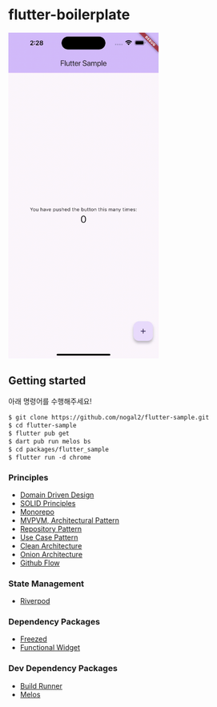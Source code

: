 # flutter-boilerplate

<img src="resources/sample.gif" alt="til" width="300"/>

## Getting started

아래 명령어를 수행해주세요!

```
$ git clone https://github.com/nogal2/flutter-sample.git
$ cd flutter-sample
$ flutter pub get
$ dart pub run melos bs
$ cd packages/flutter_sample
$ flutter run -d chrome
```

### Principles

- [Domain Driven Design](https://en.wikipedia.org/wiki/Domain-driven_design)
- [SOLID Principles](https://en.wikipedia.org/wiki/SOLID)
- [Monorepo](https://en.wikipedia.org/wiki/Monorepo)
- [MVPVM, Architectural Pattern](https://learn.microsoft.com/en-us/archive/msdn-magazine/2011/december/mvpvm-design-pattern-the-model-view-presenter-viewmodel-design-pattern-for-wpf)
- [Repository Pattern](<https://learn.microsoft.com/en-us/previous-versions/msp-n-p/ff649690(v=pandp.10)>)
- [Use Case Pattern](https://developer.android.com/topic/architecture/domain-layer)
- [Clean Architecture](https://blog.cleancoder.com/uncle-bob/2012/08/13/the-clean-architecture.html)
- [Onion Architecture](https://jeffreypalermo.com/2008/07/the-onion-architecture-part-1/)
- [Github Flow](https://docs.github.com/en/get-started/using-github/github-flow)

### State Management

- [Riverpod](https://riverpod.dev/ko/)

### Dependency Packages

- [Freezed](https://pub.dev/packages/freezed)
- [Functional Widget](https://pub.dev/packages/functional_widget)

### Dev Dependency Packages

- [Build Runner](https://pub.dev/packages/build_runner)
- [Melos](https://pub.dev/packages/melos)
